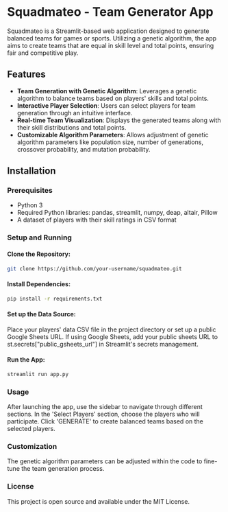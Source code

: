 # Squadmateo - Team Generator App

Squadmateo is a Streamlit-based web application designed to generate balanced teams for games or sports. Utilizing a genetic algorithm, the app aims to create teams that are equal in skill level and total points, ensuring fair and competitive play.

## Features

- **Team Generation with Genetic Algorithm**: Leverages a genetic algorithm to balance teams based on players' skills and total points.
- **Interactive Player Selection**: Users can select players for team generation through an intuitive interface.
- **Real-time Team Visualization**: Displays the generated teams along with their skill distributions and total points.
- **Customizable Algorithm Parameters**: Allows adjustment of genetic algorithm parameters like population size, number of generations, crossover probability, and mutation probability.

## Installation

### Prerequisites

- Python 3
- Required Python libraries: pandas, streamlit, numpy, deap, altair, Pillow
- A dataset of players with their skill ratings in CSV format

### Setup and Running

#### Clone the Repository:
```bash
git clone https://github.com/your-username/squadmateo.git
```
#### Install Dependencies:
```bash
pip install -r requirements.txt
```
#### Set up the Data Source:
Place your players' data CSV file in the project directory or set up a public Google Sheets URL.
If using Google Sheets, add your public sheets URL to st.secrets["public_gsheets_url"] in Streamlit's secrets management.

#### Run the App:
```bash
streamlit run app.py
```
### Usage
After launching the app, use the sidebar to navigate through different sections. In the 'Select Players' section, choose the players who will participate. Click 'GENERATE' to create balanced teams based on the selected players.

### Customization
The genetic algorithm parameters can be adjusted within the code to fine-tune the team generation process.

### License
This project is open source and available under the MIT License.
